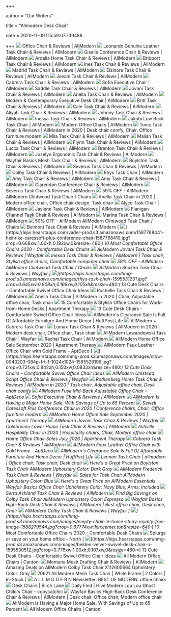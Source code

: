 +++
        
author = "Our Writers"
        
title = "Allmodern Desk Chair"
        
date = 2020-11-09T15:59:07.739488
        
+++
[ ![](https://secure.img1-fg.wfcdn.com/im/48511890/resize-h800-w800%5Ecompr-r85/6811/68114142/Office+Chair.jpg)](https://secure.img1-fg.wfcdn.com/im/48511890/resize-h800-w800%5Ecompr-r85/6811/68114142/Office+Chair.jpg) Office Chair & Reviews | AllModern
[ ![](https://secure.img1-fg.wfcdn.com/im/96261207/compr-r85/1039/103919259/leonardo-genuine-leather-task-chair.jpg)](https://secure.img1-fg.wfcdn.com/im/96261207/compr-r85/1039/103919259/leonardo-genuine-leather-task-chair.jpg) Leonardo Genuine Leather Task Chair & Reviews | AllModern
[ ![](https://secure.img1-fg.wfcdn.com/im/06510092/resize-h800-w800%5Ecompr-r85/1067/106713830/Giselle+Conference+Chair.jpg)](https://secure.img1-fg.wfcdn.com/im/06510092/resize-h800-w800%5Ecompr-r85/1067/106713830/Giselle+Conference+Chair.jpg) Giselle Conference Chair & Reviews | AllModern
[ ![](https://secure.img1-fg.wfcdn.com/im/71779640/resize-h800-w800%5Ecompr-r85/1047/104716446/Ardelia+Home+Task+Chair.jpg)](https://secure.img1-fg.wfcdn.com/im/71779640/resize-h800-w800%5Ecompr-r85/1047/104716446/Ardelia+Home+Task+Chair.jpg) Ardelia Home Task Chair & Reviews | AllModern
[ ![](https://secure.img1-ag.wfcdn.com/im/20587794/resize-h800-w800%5Ecompr-r85/4067/40677957/Bridport+Task+Chair.jpg)](https://secure.img1-ag.wfcdn.com/im/20587794/resize-h800-w800%5Ecompr-r85/4067/40677957/Bridport+Task+Chair.jpg) Bridport Task Chair & Reviews | AllModern
[ ![](https://secure.img1-fg.wfcdn.com/im/00766299/resize-h800-w800%5Ecompr-r85/1047/104709304/Ines+Task+Chair.jpg)](https://secure.img1-fg.wfcdn.com/im/00766299/resize-h800-w800%5Ecompr-r85/1047/104709304/Ines+Task+Chair.jpg) Ines Task Chair & Reviews | AllModern
[ ![](https://secure.img1-fg.wfcdn.com/im/20198796/resize-h800-w800%5Ecompr-r85/1012/101284274/Madrid+Task+Chair.jpg)](https://secure.img1-fg.wfcdn.com/im/20198796/resize-h800-w800%5Ecompr-r85/1012/101284274/Madrid+Task+Chair.jpg) Madrid Task Chair & Reviews | AllModern
[ ![](https://secure.img1-fg.wfcdn.com/im/76167061/resize-h800-w800%5Ecompr-r85/1035/103557588/Elsinore+Task+Chair.jpg)](https://secure.img1-fg.wfcdn.com/im/76167061/resize-h800-w800%5Ecompr-r85/1035/103557588/Elsinore+Task+Chair.jpg) Elsinore Task Chair & Reviews | AllModern
[ ![](https://secure.img1-fg.wfcdn.com/im/88301843/resize-h800-w800%5Ecompr-r85/1233/123338439/Jovani+Task+Chair.jpg)](https://secure.img1-fg.wfcdn.com/im/88301843/resize-h800-w800%5Ecompr-r85/1233/123338439/Jovani+Task+Chair.jpg) Jovani Task Chair & Reviews | AllModern
[ ![](https://secure.img1-fg.wfcdn.com/im/40042768/compr-r85/3889/38894972/cabrera-task-chair.jpg)](https://secure.img1-fg.wfcdn.com/im/40042768/compr-r85/3889/38894972/cabrera-task-chair.jpg) Cabrera Task Chair & Reviews | AllModern
[ ![](https://secure.img1-fg.wfcdn.com/im/24504937/resize-h400-w400%5Ecompr-r85/1041/104165515/Sofia+Executive+Chair.jpg)](https://secure.img1-fg.wfcdn.com/im/24504937/resize-h400-w400%5Ecompr-r85/1041/104165515/Sofia+Executive+Chair.jpg) Sofia Executive Chair | AllModern
[ ![](https://secure.img1-fg.wfcdn.com/im/63822418/resize-h800-w800%5Ecompr-r85/6342/63423467/Saddle+Task+Chair.jpg)](https://secure.img1-fg.wfcdn.com/im/63822418/resize-h800-w800%5Ecompr-r85/6342/63423467/Saddle+Task+Chair.jpg) Saddle Task Chair & Reviews | AllModern
[ ![](https://secure.img1-fg.wfcdn.com/im/70623576/resize-h800-w800%5Ecompr-r85/1044/104428246/Jovani+Task+Chair.jpg)](https://secure.img1-fg.wfcdn.com/im/70623576/resize-h800-w800%5Ecompr-r85/1044/104428246/Jovani+Task+Chair.jpg) Jovani Task Chair & Reviews | AllModern
[ ![](https://secure.img1-fg.wfcdn.com/im/18353067/resize-h800-w800%5Ecompr-r85/1141/114197272/Anella+Task+Chair.jpg)](https://secure.img1-fg.wfcdn.com/im/18353067/resize-h800-w800%5Ecompr-r85/1141/114197272/Anella+Task+Chair.jpg) Anella Task Chair & Reviews | AllModern
[ ![](https://secure.img1-fg.wfcdn.com/im/17186289/resize-h600-w600%5Ecompr-r85/1036/103670366/Elenora+Conference+Chair.jpg)](https://secure.img1-fg.wfcdn.com/im/17186289/resize-h600-w600%5Ecompr-r85/1036/103670366/Elenora+Conference+Chair.jpg) Modern & Contemporary Executive Desk Chair | AllModern
[ ![](https://secure.img1-fg.wfcdn.com/im/28234902/resize-h800-w800%5Ecompr-r85/1221/122127105/Britt+Task+Chair.jpg)](https://secure.img1-fg.wfcdn.com/im/28234902/resize-h800-w800%5Ecompr-r85/1221/122127105/Britt+Task+Chair.jpg) Britt Task Chair & Reviews | AllModern
[ ![](https://secure.img1-fg.wfcdn.com/im/70346417/resize-h800-w800%5Ecompr-r85/1213/121397216/Cale+Task+Chair.jpg)](https://secure.img1-fg.wfcdn.com/im/70346417/resize-h800-w800%5Ecompr-r85/1213/121397216/Cale+Task+Chair.jpg) Cale Task Chair & Reviews | AllModern
[ ![](https://secure.img1-fg.wfcdn.com/im/88501423/resize-h800-w800%5Ecompr-r85/1203/120350753/Aliyah+Task+Chair.jpg)](https://secure.img1-fg.wfcdn.com/im/88501423/resize-h800-w800%5Ecompr-r85/1203/120350753/Aliyah+Task+Chair.jpg) Aliyah Task Chair & Reviews | AllModern
[ ![](https://secure.img1-fg.wfcdn.com/im/95008263/resize-h800-w800%5Ecompr-r85/1047/104714641/Johnny+Task+Chair.jpg)](https://secure.img1-fg.wfcdn.com/im/95008263/resize-h800-w800%5Ecompr-r85/1047/104714641/Johnny+Task+Chair.jpg) Johnny Task Chair & Reviews | AllModern
[ ![](https://secure.img1-fg.wfcdn.com/im/61867679/resize-h800-w800%5Ecompr-r85/1218/121839411/Inessa+Task+Chair.jpg)](https://secure.img1-fg.wfcdn.com/im/61867679/resize-h800-w800%5Ecompr-r85/1218/121839411/Inessa+Task+Chair.jpg) Inessa Task Chair & Reviews | AllModern
[ ![](https://secure.img1-fg.wfcdn.com/im/39040494/resize-h800-w800%5Ecompr-r85/1099/109962664/Jakobi+Low+Back+Task+Chair.jpg)](https://secure.img1-fg.wfcdn.com/im/39040494/resize-h800-w800%5Ecompr-r85/1099/109962664/Jakobi+Low+Back+Task+Chair.jpg) Jakobi Low Back Task Chair | AllModern
[ ![](https://secure.img1-fg.wfcdn.com/im/04910635/resize-h600-w600%5Ecompr-r85/1818/18186040/Office+Chairs.jpg)](https://secure.img1-fg.wfcdn.com/im/04910635/resize-h600-w600%5Ecompr-r85/1818/18186040/Office+Chairs.jpg) Modern Office Chairs | AllModern
[ ![](https://i.pinimg.com/originals/1c/cd/fe/1ccdfe2350200cbfd685851dad3beab6.png)](https://i.pinimg.com/originals/1c/cd/fe/1ccdfe2350200cbfd685851dad3beab6.png) Tonic Task Chair & Reviews | AllModern in 2020 | Desk chair comfy, Chair,  Office furniture modern
[ ![](https://secure.img1-fg.wfcdn.com/im/68710031/resize-h800-w800%5Ecompr-r85/9916/99166298/Mila+Task+Chair.jpg)](https://secure.img1-fg.wfcdn.com/im/68710031/resize-h800-w800%5Ecompr-r85/9916/99166298/Mila+Task+Chair.jpg) Mila Task Chair & Reviews | AllModern
[ ![](https://secure.img1-fg.wfcdn.com/im/11895161/resize-h800-w800%5Ecompr-r85/3762/37621537/Maliah+Task+Chair.jpg)](https://secure.img1-fg.wfcdn.com/im/11895161/resize-h800-w800%5Ecompr-r85/3762/37621537/Maliah+Task+Chair.jpg) Maliah Task Chair & Reviews | AllModern
[ ![](https://secure.img1-fg.wfcdn.com/im/11573541/resize-h800-w800%5Ecompr-r85/4085/40851480/Flynn+Task+Chair.jpg)](https://secure.img1-fg.wfcdn.com/im/11573541/resize-h800-w800%5Ecompr-r85/4085/40851480/Flynn+Task+Chair.jpg) Flynn Task Chair & Reviews | AllModern
[ ![](https://secure.img1-fg.wfcdn.com/im/09586538/resize-h800-w800%5Ecompr-r85/1203/120350495/Lucca+Task+Chair.jpg)](https://secure.img1-fg.wfcdn.com/im/09586538/resize-h800-w800%5Ecompr-r85/1203/120350495/Lucca+Task+Chair.jpg) Lucca Task Chair & Reviews | AllModern
[ ![](https://secure.img1-fg.wfcdn.com/im/17276568/resize-h800-w800%5Ecompr-r85/1203/120351065/Brenton+Task+Chair.jpg)](https://secure.img1-fg.wfcdn.com/im/17276568/resize-h800-w800%5Ecompr-r85/1203/120351065/Brenton+Task+Chair.jpg) Brenton Task Chair & Reviews | AllModern
[ ![](https://secure.img1-fg.wfcdn.com/im/77973391/resize-h800-w800%5Ecompr-r85/1052/105274782/Joselyn+Ergonomic+Task+Chair.jpg)](https://secure.img1-fg.wfcdn.com/im/77973391/resize-h800-w800%5Ecompr-r85/1052/105274782/Joselyn+Ergonomic+Task+Chair.jpg) Joselyn Ergonomic Task Chair & Reviews | AllModern
[ ![](https://secure.img1-fg.wfcdn.com/im/58826094/resize-h800-w800%5Ecompr-r85/1256/12569422/Wayfair+Basics+Mesh+Task+Chair.jpg)](https://secure.img1-fg.wfcdn.com/im/58826094/resize-h800-w800%5Ecompr-r85/1256/12569422/Wayfair+Basics+Mesh+Task+Chair.jpg) Wayfair Basics Mesh Task Chair & Reviews | AllModern
[ ![](https://secure.img1-fg.wfcdn.com/im/31228491/resize-h800-w800%5Ecompr-r85/1044/104433287/Boylston+Task+Chair.jpg)](https://secure.img1-fg.wfcdn.com/im/31228491/resize-h800-w800%5Ecompr-r85/1044/104433287/Boylston+Task+Chair.jpg) Boylston Task Chair & Reviews | AllModern
[ ![](https://secure.img1-fg.wfcdn.com/im/78167439/resize-h800-w800%5Ecompr-r85/1250/125096122/Severus+Task+Chair.jpg)](https://secure.img1-fg.wfcdn.com/im/78167439/resize-h800-w800%5Ecompr-r85/1250/125096122/Severus+Task+Chair.jpg) Severus Task Chair & Reviews | AllModern
[ ![](https://secure.img1-fg.wfcdn.com/im/13607313/resize-h800-w800%5Ecompr-r85/1036/103682334/Colby+Task+Chair.jpg)](https://secure.img1-fg.wfcdn.com/im/13607313/resize-h800-w800%5Ecompr-r85/1036/103682334/Colby+Task+Chair.jpg) Colby Task Chair & Reviews | AllModern
[ ![](https://secure.img1-fg.wfcdn.com/im/96352081/resize-h800-w800%5Ecompr-r85/1203/120350722/Rhys+Task+Chair.jpg)](https://secure.img1-fg.wfcdn.com/im/96352081/resize-h800-w800%5Ecompr-r85/1203/120350722/Rhys+Task+Chair.jpg) Rhys Task Chair | AllModern
[ ![](https://secure.img1-fg.wfcdn.com/im/70512584/resize-h800-w800%5Ecompr-r85/4076/40765342/Amy+Task+Chair.jpg)](https://secure.img1-fg.wfcdn.com/im/70512584/resize-h800-w800%5Ecompr-r85/4076/40765342/Amy+Task+Chair.jpg) Amy Task Chair & Reviews | AllModern
[ ![](https://secure.img1-fg.wfcdn.com/im/47810758/resize-h800-w800%5Ecompr-r85/4076/40765340/Amy+Task+Chair.jpg)](https://secure.img1-fg.wfcdn.com/im/47810758/resize-h800-w800%5Ecompr-r85/4076/40765340/Amy+Task+Chair.jpg) Amy Task Chair & Reviews | AllModern
[ ![](https://secure.img1-fg.wfcdn.com/im/68822710/resize-h800-w800%5Ecompr-r85/1041/104160234/Clarendon+Conference+Chair.jpg)](https://secure.img1-fg.wfcdn.com/im/68822710/resize-h800-w800%5Ecompr-r85/1041/104160234/Clarendon+Conference+Chair.jpg) Clarendon Conference Chair & Reviews | AllModern
[ ![](https://secure.img1-fg.wfcdn.com/im/50204131/resize-h800-w800%5Ecompr-r85/1226/122626261/Severus+Task+Chair.jpg)](https://secure.img1-fg.wfcdn.com/im/50204131/resize-h800-w800%5Ecompr-r85/1226/122626261/Severus+Task+Chair.jpg) Severus Task Chair & Reviews | AllModern
[ ![](https://images.kaiyo.com/131852/allmodern/chairs/home-office-chairs/allmodern-clintwood-task-chair-second-hand.jpeg)](https://images.kaiyo.com/131852/allmodern/chairs/home-office-chairs/allmodern-clintwood-task-chair-second-hand.jpeg) 59% OFF - AllModern AllModern Clintwood Task Chair / Chairs
[ ![](https://i.pinimg.com/originals/64/23/ed/6423ed2830390e4b4a59c3356bc370b1.png)](https://i.pinimg.com/originals/64/23/ed/6423ed2830390e4b4a59c3356bc370b1.png) Anella Task Chair in 2020 | Modern office chair, Office chair design, Task  chair
[ ![](https://secure.img1-fg.wfcdn.com/im/33413540/resize-h800-w800%5Ecompr-r85/1049/104912572/Alyce+Task+Chair.jpg)](https://secure.img1-fg.wfcdn.com/im/33413540/resize-h800-w800%5Ecompr-r85/1049/104912572/Alyce+Task+Chair.jpg) Alyce Task Chair | AllModern
[ ![](https://secure.img1-fg.wfcdn.com/im/84897834/resize-h800-w800%5Ecompr-r85/3567/35678956/Jaylene+Task+Chair.jpg)](https://secure.img1-fg.wfcdn.com/im/84897834/resize-h800-w800%5Ecompr-r85/3567/35678956/Jaylene+Task+Chair.jpg) Jaylene Task Chair & Reviews | AllModern
[ ![](https://secure.img1-fg.wfcdn.com/im/63961894/resize-h800-w800%5Ecompr-r85/1303/130339217/Flanigan+Channel+Task+Chair.jpg)](https://secure.img1-fg.wfcdn.com/im/63961894/resize-h800-w800%5Ecompr-r85/1303/130339217/Flanigan+Channel+Task+Chair.jpg) Flanigan Channel Task Chair & Reviews | AllModern
[ ![](https://secure.img1-fg.wfcdn.com/im/68235441/resize-h800-w800%5Ecompr-r85/3614/36146352/Marina+Task+Chair.jpg)](https://secure.img1-fg.wfcdn.com/im/68235441/resize-h800-w800%5Ecompr-r85/3614/36146352/Marina+Task+Chair.jpg) Marina Task Chair & Reviews | AllModern
[ ![](https://images.kaiyo.com/131852/allmodern/chairs/home-office-chairs/used-allmodern-clintwood-task-chair.jpeg)](https://images.kaiyo.com/131852/allmodern/chairs/home-office-chairs/used-allmodern-clintwood-task-chair.jpeg) 59% OFF - AllModern AllModern Clintwood Task Chair / Chairs
[ ![](https://secure.img1-fg.wfcdn.com/im/44276170/resize-h800-w800%5Ecompr-r85/6658/66583511/Belmont+Task+Chair.jpg)](https://secure.img1-fg.wfcdn.com/im/44276170/resize-h800-w800%5Ecompr-r85/6658/66583511/Belmont+Task+Chair.jpg) Belmont Task Chair & Reviews | AllModern
[ ![](https://hips.hearstapps.com/vader-prod.s3.amazonaws.com/1587768441-heinrike-caressoft-plus-conference-chair-1587768410.jpg?crop=0.668xw:1.00xh;0.192xw,0&resize=480:*)](https://hips.hearstapps.com/vader-prod.s3.amazonaws.com/1587768441-heinrike-caressoft-plus-conference-chair-1587768410.jpg?crop=0.668xw:1.00xh;0.192xw,0&resize=480:*) 10 Most Comfortable Office Chairs 2020 - Comfortable Desk Chairs
[ ![](https://secure.img1-fg.wfcdn.com/im/56890223/resize-h800-w800%5Ecompr-r85/5380/53802747/Jovani+Task+Chair.jpg)](https://secure.img1-fg.wfcdn.com/im/56890223/resize-h800-w800%5Ecompr-r85/5380/53802747/Jovani+Task+Chair.jpg) AllModern Jovani Task Chair & Reviews | Wayfair
[ ![](https://i.pinimg.com/736x/3d/f7/7e/3df77ee84bb1f7edcaac384a74861aac.jpg)](https://i.pinimg.com/736x/3d/f7/7e/3df77ee84bb1f7edcaac384a74861aac.jpg) Inessa Task Chair & Reviews | AllModern | Task chair, Stylish office chairs,  Comfortable computer chair
[ ![](https://images.kaiyo.com/131852/allmodern/chairs/home-office-chairs/buy-allmodern-clintwood-task-chair.jpeg)](https://images.kaiyo.com/131852/allmodern/chairs/home-office-chairs/buy-allmodern-clintwood-task-chair.jpeg) 59% OFF - AllModern AllModern Clintwood Task Chair / Chairs
[ ![](https://secure.img1-ag.wfcdn.com/im/83206007/resize-h800-w800%5Ecompr-r85/1213/121393429/Shakira+Task+Chair.jpg)](https://secure.img1-ag.wfcdn.com/im/83206007/resize-h800-w800%5Ecompr-r85/1213/121393429/Shakira+Task+Chair.jpg) AllModern Shakira Task Chair & Reviews | Wayfair
[ ![](https://hips.hearstapps.com/hmg-prod.s3.amazonaws.com/images/rhys-task-chair-1595531231.jpg?crop=0.645xw:0.808xh;0.168xw,0.105xh&resize=480:*)](https://hips.hearstapps.com/hmg-prod.s3.amazonaws.com/images/rhys-task-chair-1595531231.jpg?crop=0.645xw:0.808xh;0.168xw,0.105xh&resize=480:*) 13 Cute Desk Chairs - Comfortable Swivel Office Chair Ideas
[ ![](https://secure.img1-fg.wfcdn.com/im/17432692/resize-h800-w800%5Ecompr-r85/6953/69534688/Rochelle+Task+Chair.jpg)](https://secure.img1-fg.wfcdn.com/im/17432692/resize-h800-w800%5Ecompr-r85/6953/69534688/Rochelle+Task+Chair.jpg) Rochelle Task Chair & Reviews | AllModern
[ ![](https://i.pinimg.com/originals/38/b4/aa/38b4aaf5a9c20cd618106b5737fcc73c.png)](https://i.pinimg.com/originals/38/b4/aa/38b4aaf5a9c20cd618106b5737fcc73c.png) Anella Task Chair | AllModern in 2020 | Chair, Adjustable office chair, Task  chair
[ ![](https://cdn.apartmenttherapy.info/image/upload/f_auto,q_auto:eco,w_730/at%2Fproduct%20listing%2Fserta-ashland-task-chair-lilac-allmodern)](https://cdn.apartmenttherapy.info/image/upload/f_auto,q_auto:eco,w_730/at%2Fproduct%20listing%2Fserta-ashland-task-chair-lilac-allmodern) 15 Comfortable & Stylish Office Chairs for Work-from-Home Desks | Apartment  Therapy
[ ![](https://hips.hearstapps.com/hmg-prod.s3.amazonaws.com/images/officechairs-01-1595968516.jpg)](https://hips.hearstapps.com/hmg-prod.s3.amazonaws.com/images/officechairs-01-1595968516.jpg) 13 Cute Desk Chairs - Comfortable Swivel Office Chair Ideas
[ ![](https://img.huffingtonpost.com/asset/5f284553220000821338802d.jpeg?ops=scalefit_960_noupscale)](https://img.huffingtonpost.com/asset/5f284553220000821338802d.jpeg?ops=scalefit_960_noupscale) AllModern's Clearance Sale Is Full Of Affordable Furniture And Home Decor |  HuffPost Life
[ ![](https://www.refinery29.com/images/9965787.jpg?format=webp&width=&height=&quality=85)](https://www.refinery29.com/images/9965787.jpg?format=webp&width=&height=&quality=85) AllModern + Cabrera Task Chair
[ ![](https://i.pinimg.com/474x/4b/40/0a/4b400a509e7c412e7422c42c34d191a8.jpg)](https://i.pinimg.com/474x/4b/40/0a/4b400a509e7c412e7422c42c34d191a8.jpg) Lomax Task Chair & Reviews | AllModern in 2020 | Modern desk chair, Office  chair, Task chair
[ ![](https://secure.img1-fg.wfcdn.com/im/55836795/resize-h800-w800%5Ecompr-r85/7292/72922189/Lewandowski+Task+Chair.jpg)](https://secure.img1-fg.wfcdn.com/im/55836795/resize-h800-w800%5Ecompr-r85/7292/72922189/Lewandowski+Task+Chair.jpg) AllModern Lewandowski Task Chair | Wayfair
[ ![](https://secure.img1-fg.wfcdn.com/im/43311005/resize-h800-w800%5Ecompr-r85/1048/104867493/Rachal+Task+Chair.jpg)](https://secure.img1-fg.wfcdn.com/im/43311005/resize-h800-w800%5Ecompr-r85/1048/104867493/Rachal+Task+Chair.jpg) Rachal Task Chair | AllModern
[ ![](https://cdn.apartmenttherapy.info/image/upload/f_auto,q_auto:eco,w_730/gen-workflow%2Fproduct-database%2Frochelle-chair-allmodern)](https://cdn.apartmenttherapy.info/image/upload/f_auto,q_auto:eco,w_730/gen-workflow%2Fproduct-database%2Frochelle-chair-allmodern) AllModern Home Office Sale September 2020 | Apartment Therapy
[ ![](https://d6qwfb5pdou4u.cloudfront.net/product-images/6350001-6360000/6356523/158833515150185410d44e7d9244779e88f8495ca1/1500-1500-frame-0.jpg)](https://d6qwfb5pdou4u.cloudfront.net/product-images/6350001-6360000/6356523/158833515150185410d44e7d9244779e88f8495ca1/1500-1500-frame-0.jpg) AllModern Faux Leather Office Chair with Gold Frame - AptDeco
[ ![](https://hips.hearstapps.com/hmg-prod.s3.amazonaws.com/images/ctow-0040203-084p-frt-1-1024x1024-1595529196.jpg?crop=0.721xw:0.842xh;0.150xw,0.0833xh&resize=480:*)](https://hips.hearstapps.com/hmg-prod.s3.amazonaws.com/images/ctow-0040203-084p-frt-1-1024x1024-1595529196.jpg?crop=0.721xw:0.842xh;0.150xw,0.0833xh&resize=480:*) 13 Cute Desk Chairs - Comfortable Swivel Office Chair Ideas
[ ![](https://secure.img1-fg.wfcdn.com/im/29990758/resize-h800-w800%5Ecompr-r85/1031/103139484/Umstead+Script+Office+Chair.jpg)](https://secure.img1-fg.wfcdn.com/im/29990758/resize-h800-w800%5Ecompr-r85/1031/103139484/Umstead+Script+Office+Chair.jpg) AllModern Umstead Script Office Chair & Reviews | Wayfair
[ ![](https://i.pinimg.com/originals/13/56/9b/13569b285bfe609d93bb1d821e204174.jpg)](https://i.pinimg.com/originals/13/56/9b/13569b285bfe609d93bb1d821e204174.jpg) Rothenberg Home Task Chair & Reviews | AllModern in 2020 | Task chair,  Adjustable office chair, Desk chair comfy
[ ![](https://d6qwfb5pdou4u.cloudfront.net/product-images/340001-350000/345659/1468782216ef4ba12362d3737a7a669b144047339e/1500-1500-frame-0.jpg)](https://d6qwfb5pdou4u.cloudfront.net/product-images/340001-350000/345659/1468782216ef4ba12362d3737a7a669b144047339e/1500-1500-frame-0.jpg) AllModern Fuse Mid-Back Adjustable Office Chair - AptDeco
[ ![](https://secure.img1-fg.wfcdn.com/im/11064783/resize-h800-w800%5Ecompr-r85/6611/66113278/Sofia+Executive+Chair.jpg)](https://secure.img1-fg.wfcdn.com/im/11064783/resize-h800-w800%5Ecompr-r85/6611/66113278/Sofia+Executive+Chair.jpg) Sofia Executive Chair & Reviews | AllModern
[ ![](https://hips.hearstapps.com/vader-prod.s3.amazonaws.com/1588791495-mila-task-chair-1588791465.jpg)](https://hips.hearstapps.com/vader-prod.s3.amazonaws.com/1588791495-mila-task-chair-1588791465.jpg) AllModern Is Having a Major Home Sale, With Savings of Up to 65 Percent
[ ![](https://i.pinimg.com/originals/b8/9e/67/b89e6754f3107b01853002fd0e446545.png)](https://i.pinimg.com/originals/b8/9e/67/b89e6754f3107b01853002fd0e446545.png) Sewell Caressoft Plus Conference Chair in 2020 | Conference chairs, Chair,  Office furniture modern
[ ![](https://cdn.apartmenttherapy.info/image/upload/f_auto,q_auto:eco,w_730/gen-workflow%2Fproduct-database%2Fderrymore-task-chair-allmodern)](https://cdn.apartmenttherapy.info/image/upload/f_auto,q_auto:eco,w_730/gen-workflow%2Fproduct-database%2Fderrymore-task-chair-allmodern) AllModern Home Office Sale September 2020 | Apartment Therapy
[ ![](https://secure.img1-fg.wfcdn.com/im/83815022/resize-h800-w800%5Ecompr-r85/6122/61226019/Jovani+Task+Chair.jpg)](https://secure.img1-fg.wfcdn.com/im/83815022/resize-h800-w800%5Ecompr-r85/6122/61226019/Jovani+Task+Chair.jpg) AllModern Jovani Task Chair & Reviews | Wayfair
[ ![](https://secure.img1-fg.wfcdn.com/im/27961552/resize-h800-w800%5Ecompr-r85/4600/46008841/Colebreene+Lower+Home+Task+Chair.jpg)](https://secure.img1-fg.wfcdn.com/im/27961552/resize-h800-w800%5Ecompr-r85/4600/46008841/Colebreene+Lower+Home+Task+Chair.jpg) Colebreene Lower Home Task Chair & Reviews | AllModern
[ ![](https://i.pinimg.com/originals/90/00/1f/90001fb6fca1970b3df4a306c733834a.png)](https://i.pinimg.com/originals/90/00/1f/90001fb6fca1970b3df4a306c733834a.png) Ashville Hospitality Chair in 2020 | Hospitality chairs, Chair, Modern office  chair
[ ![](https://cdn.apartmenttherapy.info/image/upload/f_auto,q_auto:eco,w_730/at%2Fproduct%20listing%2Fserta-ashland-chair-navy-allmodern)](https://cdn.apartmenttherapy.info/image/upload/f_auto,q_auto:eco,w_730/at%2Fproduct%20listing%2Fserta-ashland-chair-navy-allmodern) Home Office Chair Sales July 2020 | Apartment Therapy
[ ![](https://secure.img1-fg.wfcdn.com/im/09618123/resize-h800-w800%5Ecompr-r85/3889/38895081/Cabrera+Task+Chair.jpg)](https://secure.img1-fg.wfcdn.com/im/09618123/resize-h800-w800%5Ecompr-r85/3889/38895081/Cabrera+Task+Chair.jpg) Cabrera Task Chair & Reviews | AllModern
[ ![](https://d6qwfb5pdou4u.cloudfront.net/product-images/6350001-6360000/6356523/fa2f4b54d8d9368e8f7100c0ba2b8d47287c5e3d7dad309697f896a44817d81c/1500-1500-frame-0.jpg)](https://d6qwfb5pdou4u.cloudfront.net/product-images/6350001-6360000/6356523/fa2f4b54d8d9368e8f7100c0ba2b8d47287c5e3d7dad309697f896a44817d81c/1500-1500-frame-0.jpg) AllModern Faux Leather Office Chair with Gold Frame - AptDeco
[ ![](https://img.huffingtonpost.com/asset/5f2845531f0000e4133390f5.jpeg?ops=scalefit_960_noupscale)](https://img.huffingtonpost.com/asset/5f2845531f0000e4133390f5.jpeg?ops=scalefit_960_noupscale) AllModern's Clearance Sale Is Full Of Affordable Furniture And Home Decor |  HuffPost Life
[ ![](https://i.pinimg.com/originals/54/e9/44/54e9441c4e49b963d0be8c9f5332661e.jpg)](https://i.pinimg.com/originals/54/e9/44/54e9441c4e49b963d0be8c9f5332661e.jpg) Lennon Task Chair | allmodern | Office chair, Task chair, Desk chair
[ ![](https://images.prod.meredith.com/product/93479bb41bc0da3b50cc32dc83086986/1598781860200/l/saddle-task-chair-allmodern-upholstery-color-dark-gray)](https://images.prod.meredith.com/product/93479bb41bc0da3b50cc32dc83086986/1598781860200/l/saddle-task-chair-allmodern-upholstery-color-dark-gray) Here's a Great Price on Boylston Task Chair AllModern Upholstery Color:  Dark Gray
[ ![](https://secure.img1-fg.wfcdn.com/im/90017035/resize-h800-w800%5Ecompr-r85/3796/37960410/Frederick+Task+Chair.jpg)](https://secure.img1-fg.wfcdn.com/im/90017035/resize-h800-w800%5Ecompr-r85/3796/37960410/Frederick+Task+Chair.jpg) AllModern Frederick Task Chair & Reviews | Wayfair
[ ![](https://images.prod.meredith.com/product/f01b4227844f8c5f436a64056a5a5ac1/1598781900468/l/sebastian-task-chair-allmodern-upholstery-color-blue)](https://images.prod.meredith.com/product/f01b4227844f8c5f436a64056a5a5ac1/1598781900468/l/sebastian-task-chair-allmodern-upholstery-color-blue) Sales for Task Chair AllModern Upholstery Color: Blue
[ ![](https://images.prod.meredith.com/product/96dd1061a8de6d4813d0c4e7285511ac/1561111304588/l/allmodern-essentials-wayfair-basics-office-chair-color-upholstery-navy-blue-arms-included)](https://images.prod.meredith.com/product/96dd1061a8de6d4813d0c4e7285511ac/1561111304588/l/allmodern-essentials-wayfair-basics-office-chair-color-upholstery-navy-blue-arms-included) Here's a Great Price on AllModern Essentials Wayfair Basics Office Chair  Upholstery Color: Navy Blue, Arms: Included
[ ![](https://secure.img1-fg.wfcdn.com/im/87649301/resize-h800-w800%5Ecompr-r85/1117/111794344/Serta+Ashland+Task+Chair.jpg)](https://secure.img1-fg.wfcdn.com/im/87649301/resize-h800-w800%5Ecompr-r85/1117/111794344/Serta+Ashland+Task+Chair.jpg) Serta Ashland Task Chair & Reviews | AllModern
[ ![](https://images.prod.meredith.com/product/c98559891009ae3a00dc7a298c607791/1598177061511/l/frederick-task-chair-allmodern-upholstery-color-espresso)](https://images.prod.meredith.com/product/c98559891009ae3a00dc7a298c607791/1598177061511/l/frederick-task-chair-allmodern-upholstery-color-espresso) Find Big Savings on Colby Task Chair AllModern Upholstery Color: Espresso
[ ![](https://i.pinimg.com/originals/cc/08/2b/cc082b7eaf32739b2ca012b4afd4c0e6.png)](https://i.pinimg.com/originals/cc/08/2b/cc082b7eaf32739b2ca012b4afd4c0e6.png) Wayfair Basics High-Back Desk Chair & Reviews | AllModern | Best office  chair, Desk chair, Chair
[ ![](https://secure.img1-fg.wfcdn.com/im/42000840/resize-h800-w800%5Ecompr-r85/5180/51804678/Colby+Task+Chair.jpg)](https://secure.img1-fg.wfcdn.com/im/42000840/resize-h800-w800%5Ecompr-r85/5180/51804678/Colby+Task+Chair.jpg) AllModern Colby Task Chair & Reviews | Wayfair
[ ![](https://hips.hearstapps.com/hmg-prod.s3.amazonaws.com/images/empty-chair-in-home-study-royalty-free-image-1588279544.jpg?crop=0.67774xw:1xh;center,top&resize=640:*)](https://hips.hearstapps.com/hmg-prod.s3.amazonaws.com/images/empty-chair-in-home-study-royalty-free-image-1588279544.jpg?crop=0.67774xw:1xh;center,top&resize=640:*) 10 Most Comfortable Office Chairs 2020 - Comfortable Desk Chairs
[ ![](http://origin.misc.pagesuite.com/297280d2-593d-4b52-bb63-0e1577001aac/images/IMG_CT-home-office-2_2_1_JQ2M3BTH.jpg)](http://origin.misc.pagesuite.com/297280d2-593d-4b52-bb63-0e1577001aac/images/IMG_CT-home-office-2_2_1_JQ2M3BTH.jpg) Splurge or save on your home office - North
[ ![](https://hips.hearstapps.com/hmg-prod.s3.amazonaws.com/images/belden-velvet-swivel-desk-chair-o-1595530512.jpg?crop=0.776xw:1.00xh;0.107xw,0&resize=480:*)](https://hips.hearstapps.com/hmg-prod.s3.amazonaws.com/images/belden-velvet-swivel-desk-chair-o-1595530512.jpg?crop=0.776xw:1.00xh;0.107xw,0&resize=480:*) 13 Cute Desk Chairs - Comfortable Swivel Office Chair Ideas
[ ![](https://cdn11.bigcommerce.com/s-8npu8mt3gx/images/stencil/original/products/1687/10346/43174_1.lg__81314.1554717639.jpg?c=2)](https://cdn11.bigcommerce.com/s-8npu8mt3gx/images/stencil/original/products/1687/10346/43174_1.lg__81314.1554717639.jpg?c=2) All Modern Office Chairs | Cantoni
[ ![](https://secure.img1-fg.wfcdn.com/im/90269420/resize-h800-w800%5Ecompr-r85/1145/114540220/Montana+Mesh+Drafting+Chair.jpg)](https://secure.img1-fg.wfcdn.com/im/90269420/resize-h800-w800%5Ecompr-r85/1145/114540220/Montana+Mesh+Drafting+Chair.jpg) Montana Mesh Drafting Chair & Reviews | AllModern
[ ![](https://images.prod.meredith.com/product/5bbe89484162f8919c03d1966d7bb58f/1601416852228/l/allmodern-colby-task-chair-x112605664-upholstery-color-gray)](https://images.prod.meredith.com/product/5bbe89484162f8919c03d1966d7bb58f/1601416852228/l/allmodern-colby-task-chair-x112605664-upholstery-color-gray) Amazing Deals on AllModern Colby Task Chair X112605664 Upholstery Color:  Gray
[ ![](https://www.awofficefurniture.com/wp-content/uploads/2019/09/COE-Remark-20621-All-Mesh-In-Stock-Task-Chair-Gray-or-Light-Blue-Mesh-with-White-Frame.png)](https://www.awofficefurniture.com/wp-content/uploads/2019/09/COE-Remark-20621-All-Mesh-In-Stock-Task-Chair-Gray-or-Light-Blue-Mesh-with-White-Frame.png) 20621 All Modern Mesh Task Chair | White Frame | 2 Colors | In-Stock |
[ ![](https://secure.img1-fg.wfcdn.com/im/02825856/c_crop_resize_zoom-h440-w640%5Ecompr-r85/9460/94604698/mobile_event_name.jpg)](https://secure.img1-fg.wfcdn.com/im/02825856/c_crop_resize_zoom-h440-w640%5Ecompr-r85/9460/94604698/mobile_event_name.jpg) A L L M O D E R N Newsletter:  BEST OF MODERN: office chairs 
[ ![](https://secure.img1-fg.wfcdn.com/im/87444330/resize-h310-w310%5Ecompr-r85/1000/100045298/hortencia-genuine-leather-conference-chair.jpg)](https://secure.img1-fg.wfcdn.com/im/87444330/resize-h310-w310%5Ecompr-r85/1000/100045298/hortencia-genuine-leather-conference-chair.jpg) Desk Chairs | Birch Lane
[ ![](https://www.copycatchic.com/wp-content/uploads/2020/07/daily-find-kartell-lou-lou-ghost-chair-kids-copycatchic-lookforless.png)](https://www.copycatchic.com/wp-content/uploads/2020/07/daily-find-kartell-lou-lou-ghost-chair-kids-copycatchic-lookforless.png) Daily Find | Hive Modern Lou Lou Ghost Child's Chair - copycatchic
[ ![](https://i.pinimg.com/originals/41/38/1b/41381bb567bcc7cb6144062a2d9be19b.png)](https://i.pinimg.com/originals/41/38/1b/41381bb567bcc7cb6144062a2d9be19b.png) Wayfair Basics High-Back Desk Conference Chair & Reviews | AllModern | Desk  chair, Office chair, Modern office chair
[ ![](https://hips.hearstapps.com/hmg-prod.s3.amazonaws.com/images/allmodern-life-at-home-sale-1588794145.png)](https://hips.hearstapps.com/hmg-prod.s3.amazonaws.com/images/allmodern-life-at-home-sale-1588794145.png) AllModern Is Having a Major Home Sale, With Savings of Up to 65 Percent
[ ![](https://cdn11.bigcommerce.com/s-8npu8mt3gx/images/stencil/original/products/1520/11120/35200__30275.1539830218.jpg?c=2)](https://cdn11.bigcommerce.com/s-8npu8mt3gx/images/stencil/original/products/1520/11120/35200__30275.1539830218.jpg?c=2) All Modern Office Chairs | Cantoni
